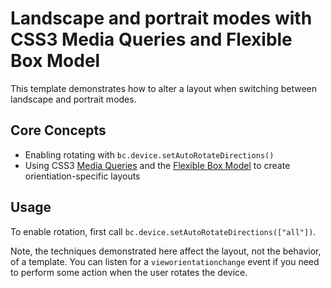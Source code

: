 # Landscape and portrait modes with CSS3 Media Queries and Flexible Box Model 

This template demonstrates how to alter a layout when switching between landscape
and portrait modes.

## Core Concepts

* Enabling rotating with `bc.device.setAutoRotateDirections()`
* Using CSS3 [Media Queries][1] and the [Flexible Box Model][2] to create
orientiation-specific layouts

## Usage

To enable rotation, first call `bc.device.setAutoRotateDirections(["all"])`.

Note, the techniques demonstrated here affect the layout, not the behavior, of
a template. You can listen for a `vieworientationchange` event if you need to
perform some action when the user rotates the device.

[1]: http://css-tricks.com/css-media-queries/
[2]: http://www.html5rocks.com/en/tutorials/flexbox/quick/
